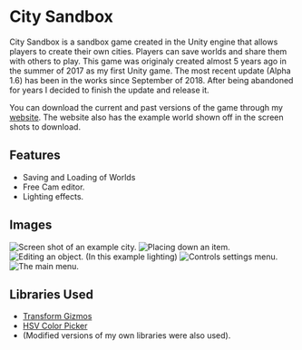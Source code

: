 # City Sandbox
City Sandbox is a sandbox game created in the Unity engine that allows players to create their own cities. Players can save worlds and share them with others to play. This game was originaly created almost 5 years ago in the summer of 2017 as my first Unity game. The most recent update (Alpha 1.6) has been in the works since September of 2018. After being abandoned for years I decided to finish the update and release it.  
  
You can download the current and past versions of the game through my [website](https://www.ryandw11.com/project/citysandbox). The website also has the example world shown off in the screen shots to download.

## Features
- Saving and Loading of Worlds
- Free Cam editor.
- Lighting effects.

## Images
![Screen shot of an example city.](https://img.ryandw11.com/raw/oklw2dpqs.png)
![Placing down an item.](https://img.ryandw11.com/raw/oklxsi59q.png)
![Editing an object. (In this example lighting)](https://img.ryandw11.com/image/oklx6kv3s)
![Controls settings menu.](https://img.ryandw11.com/raw/oklx8swm7.png)
![The main menu.](https://img.ryandw11.com/raw/oklx590g4.png)

## Libraries Used
- [Transform Gizmos](https://github.com/HiddenMonk/Unity3DRuntimeTransformGizmo)
- [HSV Color Picker](https://github.com/judah4/HSV-Color-Picker-Unity)
- (Modified versions of my own libraries were also used).
